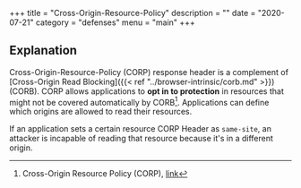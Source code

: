 +++
title = "Cross-Origin-Resource-Policy"
description = ""
date = "2020-07-21"
category = "defenses"
menu = "main"
+++


## Explanation

Cross-Origin-Resource-Policy (CORP) response header is a complement of [Cross-Origin Read Blocking]({{< ref "../browser-intrinsic/corb.md" >}}) (CORB). CORP allows applications to **opt in to protection** in resources that might not be covered automatically by CORB[^1]. Applications can define which origins are allowed to read their resources.

If an application sets a certain resource CORP Header as `same-site`, an attacker is incapable of reading that resource because it's in a different origin.

[^1]: Cross-Origin Resource Policy (CORP), [link](https://developer.mozilla.org/en-US/docs/Web/HTTP/Cross-Origin_Resource_Policy_(CORP))